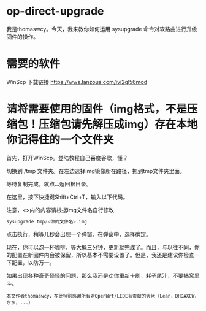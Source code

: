 # op-direct-upgrade
我是thomaswcy。今天，我来教你如何运用 sysupgrade 命令对软路由进行升级固件的操作。
# 需要的软件
WinScp 下载链接 https://wws.lanzous.com/ivi2ql56mod
# 请将需要使用的固件（img格式，不是压缩包！压缩包请先解压成img）存在本地你记得住的一个文件夹

首先，打开WinScp。登陆教程自己~~百度~~谷歌，懂？

切换到 /tmp 文件夹。在左边选择img镜像所在路径，拖到tmp文件夹里面。

等待复制完成，就点...返回根目录。

在这里，按下快捷键Shift+Ctrl+T，输入以下代码。

注意，<>内的内容请根据img文件名自行修改

```go
sysupgrade tmp/<你的文件名>.img
```

点击执行，稍等几秒会出现一个弹窗。在弹窗中，选择确定。

现在，你可以泡一杯咖啡，等大概三分钟，更新就完成了。而且，与以往不同，你的配置在新固件内会被保留，所以基本不需要设置了。但是，我还是建议你检查一下配置，以防万一。

如果出现各种奇奇怪怪的问题，那么我还是劝你重新卡刷，耗子尾汁，不要搞窝里斗。

```
本文作者thomaswcy，在此特别感谢所有对OpenWrt/LEDE有贡献的大佬（Lean，DHDAXCW，东东，...）
```

